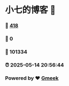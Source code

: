 # 小七的博客 :link:  
### :page_facing_up: [418](/tag.html) 
### :speech_balloon: 0 
### :hibiscus: 101334 
### :alarm_clock: 2025-05-14 20:56:44 
### Powered by :heart: [Gmeek](https://github.com/Meekdai/Gmeek)
